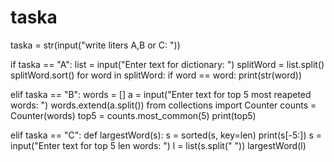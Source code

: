 # taska
taska = str(input("write liters A,B or C: "))

if taska == "A":
    list = input("Enter text for dictionary: ")
    splitWord = list.split()
    splitWord.sort()
    for word in splitWord:
        if word == word:
            print(str(word))

elif taska == "B":
    words = []
    a = input("Enter text for top 5 most reapeted words: ")
    words.extend(a.split())
    from collections import Counter
    counts = Counter(words)
    top5 = counts.most_common(5)
    print(top5)

elif taska == "C":
    def largestWord(s):
        s = sorted(s, key=len)
        print(s[-5:])
    s = input("Enter text for top 5 len words: ")
    l = list(s.split(" "))
    largestWord(l)
